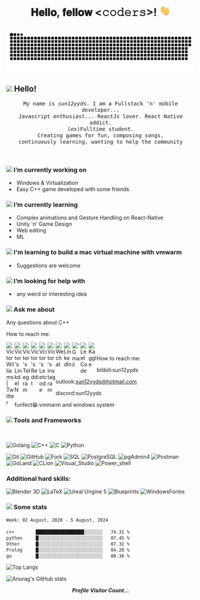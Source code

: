 <h1 align="center">𝐇𝐞𝐥𝐥𝐨, 𝐟𝐞𝐥𝐥𝐨𝐰 <𝚌𝚘𝚍𝚎𝚛𝚜></𝚌𝚘𝚍𝚎𝚛𝚜>! <img src="https://raw.githubusercontent.com/ABSphreak/ABSphreak/master/gifs/Hi.gif" width="30px" alt="">
<br>

![dynamics image](https://github.com/CombiningIdeas/CombiningIdeas/blob/main/images/contributions.svg)

## <img src="https://raw.githubusercontent.com/alexnaiman/alexnaiman/master/resources/welcomeglitch.gif" width="50px" /> Hello!

<p align="center" >
  <samp>
    My name is <em>sun12yyds</em>. I am a Fullstack 'n' mobile developer... 
  <br/> Javascript enthusiast... ReactJs lover. React Native addict. 
    <br/> (<em>ex</em>)Fulltime student.
      <br/>
Creating games for fun, composing songs,
          <br/>
continuously learning, wanting to help the community
  </samp>
  <br/>
  <br/>
  <br/>
</p>

<img src="https://media.tenor.com/images/df8c44a1d20ab367fdcb21880985fd33/tenor.gif" align="right"  width="30%" alt=""/>

### <img src="https://raw.githubusercontent.com/alexnaiman/alexnaiman/master/resources/PusheenCompute.gif" width="70px" /> I’m currently working on 

- <img src="https://raw.githubusercontent.com/alexnaiman/alexnaiman/master/resources/3243_take_my_money.png" height="40px"  alt=""/>  Windows & Virtualization
- <img src="https://raw.githubusercontent.com/alexnaiman/alexnaiman/master/resources/controller.png" width="30px"  alt=""/>  Easy C++ game developed with some friends

### <img src="https://raw.githubusercontent.com/alexnaiman/alexnaiman/master/resources/Confused_Dog.gif" height="50px" /> I’m currently learning 

- <img src="https://raw.githubusercontent.com/alexnaiman/alexnaiman/master/resources/gesture.jpeg" width="30px"  alt=""/> Complex animations and Gesture Handling on React-Native
- <img src="https://raw.githubusercontent.com/alexnaiman/alexnaiman/master/resources/unity.png" height="30px"  alt=""/> Unity 'n' Game Design
- <img src="https://raw.githubusercontent.com/alexnaiman/alexnaiman/master/resources/functional.png" height="30px"  alt=""/> Web editing
- <img src="https://raw.githubusercontent.com/alexnaiman/alexnaiman/master/resources/ml.png" height="35px"  alt=""/> ML

### <img src="https://raw.githubusercontent.com/alexnaiman/alexnaiman/master/resources/pug_dance.gif" width="60px" /> I'm learning to build a mac virtual machine with vmwarm

- <img src="https://raw.githubusercontent.com/alexnaiman/alexnaiman/master/resources/open_source.png" height="30px"  alt=""/> Suggestions are welcome

### <img src="https://raw.githubusercontent.com/alexnaiman/alexnaiman/master/resources/cool_duck.gif" width="60px" /> I’m looking for help with 

- <img src="https://raw.githubusercontent.com/alexnaiman/alexnaiman/master/resources/party_parrot.gif" height="35px"  alt=""/> any weird or interesting idea

### <img src="https://raw.githubusercontent.com/alexnaiman/alexnaiman/master/resources/question.png" width="50px" />  Ask me about 

Any questions about C++


How to reach me:

<a href="https://twitter.com/vaporjawn">
  <img align="left" alt="Victor Williams | Twitter" width="22px" src="https://cdn.jsdelivr.net/npm/simple-icons@v3/icons/twitter.svg" />
</a>
<a href="https://www.linkedin.com/in/victorwilliams719/">
  <img align="left" alt="Victor's LinkdeIN" width="22px" src="https://cdn.jsdelivr.net/npm/simple-icons@v3/icons/linkedin.svg" />
</a>
<a href="https://t.me/todoslosdias">
  <img align="left" alt="Victor's Telegram" width="22px" src="https://cdn.jsdelivr.net/npm/simple-icons@v3/icons/telegram.svg" />
</a>
<a href="https://www.reddit.com/user/todoslosdays/">
  <img align="left" alt="Victor's Reddit" width="22px" src="https://cdn.jsdelivr.net/npm/simple-icons@v3/icons/reddit.svg" />
</a>
<a href="https://leetcode.com/vaporjawn/">
  <img align="left" alt="Vcitor's Leetcode" width="22px" src="https://cdn.jsdelivr.net/npm/simple-icons@v3/icons/leetcode.svg" />
</a>
<a href="https://www.instagram.com/vaporjawn">
  <img align="left" alt="Victor's instagram" width="22px" src="https://cdn.jsdelivr.net/npm/simple-icons@v3/icons/instagram.svg" />
</a>
<a href="https://tva1.sinaimg.cn/large/007S8ZIlgy1ggrqy7om28j30j80omjtq.jpg">
  <img align="left" alt="Wechat" width="22px" src="https://cdn.jsdelivr.net/npm/simple-icons@3.1.0/icons/wechat.svg" />
</a>
<a href="https://www.linkedin.com/in/%E7%A1%95-%E5%88%98-073728144/">
  <img align="left" alt="LinkedIn" width="22px" src="https://cdn.jsdelivr.net/npm/simple-icons@3.1.0/icons/linkedin.svg" />
</a>
<a href="#">
  <img align="left" alt="'Gmail" width="22px" src="https://cdn.jsdelivr.net/npm/simple-icons@3.1.0/icons/gmail.svg" />
</a>
<a href="https://leetcode.com/lovelybuggies/">
  <img align="left" alt="LeetCode" width="22px" src="https://cdn.jsdelivr.net/npm/simple-icons@3.1.0/icons/leetcode.svg" />
</a>
<a href="https://www.kaggle.com/ninolau">
  <img align="left" alt="Kaggle" width="22px" src="https://cdn.jsdelivr.net/npm/simple-icons@3.1.0/icons/kaggle.svg" />
</a>

<br />
<br />How to reach me: 

bilibili:sun12yyds

outlook:sun12yyds@hotmail.com 

discord:sun12yyds

funfect😁:vmmarm and windows system


### <img src="https://raw.githubusercontent.com/alexnaiman/alexnaiman/master/resources/pickaxe.png" width="40px" /> Tools and Frameworks

<p align="center">
    <img src="https://raw.githubusercontent.com/alexnaiman/alexnaiman/master/resources/dev/bash.svg" height="35px" style="vertical-align:top; margin:6px 4px"  alt=""/>
     <img src="https://raw.githubusercontent.com/alexnaiman/alexnaiman/master/resources/dev/csharp.svg" height="35px" style="vertical-align:top; margin:6px 4px"  alt=""/>
      <img src="https://raw.githubusercontent.com/alexnaiman/alexnaiman/master/resources/dev/css3.svg" height="35px" style="vertical-align:top; margin:6px 4px"  alt=""/>
       <img src="https://raw.githubusercontent.com/alexnaiman/alexnaiman/master/resources/dev/gamedev.svg" height="35px" style="vertical-align:top; margin:6px 4px"  alt=""/>
        <img src="https://raw.githubusercontent.com/alexnaiman/alexnaiman/master/resources/dev/html.svg" height="35px" style="vertical-align:top; margin:6px 4px"  alt=""/>
         <img src="https://raw.githubusercontent.com/alexnaiman/alexnaiman/master/resources/dev/java.svg" height="35px" style="vertical-align:top; margin:6px 4px"  alt=""/>
          <img src="https://raw.githubusercontent.com/alexnaiman/alexnaiman/master/resources/dev/js.svg" height="35px" style="vertical-align:top; margin:6px 4px"  alt=""/>
           <img src="https://raw.githubusercontent.com/alexnaiman/alexnaiman/master/resources/dev/mobile.svg" height="35px" style="vertical-align:top; margin:6px 4px"  alt=""/>
            <img src="https://raw.githubusercontent.com/alexnaiman/alexnaiman/master/resources/dev/nodejs.svg" height="35px" style="vertical-align:top; margin:6px 4px"  alt=""/>
             <img src="https://raw.githubusercontent.com/alexnaiman/alexnaiman/master/resources/dev/python.svg" height="35px" style="vertical-align:top; margin:6px 4px"  alt=""/>
             <img src="https://raw.githubusercontent.com/alexnaiman/alexnaiman/master/resources/dev/react_native.svg" height="35px" style="vertical-align:top; margin:6px 4px" alt=""/>
             <img src="https://raw.githubusercontent.com/alexnaiman/alexnaiman/master/resources/dev/sass.svg" height="35px" style="vertical-align:top; margin:6px 4px" alt=""/>
             <img src="https://raw.githubusercontent.com/alexnaiman/alexnaiman/master/resources/dev/unity.svg" height="35px" style="vertical-align:top; margin:6px 4px" alt=""/>
             <img src="https://raw.githubusercontent.com/alexnaiman/alexnaiman/master/resources/dev/visualstudio_code.svg" height="35px" style="vertical-align:top; margin:6px 4px" alt=""/>
             <img src="https://raw.githubusercontent.com/alexnaiman/alexnaiman/master/resources/dev/xcode.svg" height="35px" style="vertical-align:top; margin:6px 4px" alt=""/>

</p>

![Golang](https://img.shields.io/badge/Golang-00CED1?style=for-the-badge&logo=go&logoColor=00008B)
![C++](https://img.shields.io/badge/C++-000000?style=for-the-badge&logo=C%2b%2b&logoColor=FF0000)
![C](https://img.shields.io/badge/C-DCDCDC?style=for-the-badge&logo=C&logoColor=696969)
![Python](https://img.shields.io/badge/Python-87CEEB?style=for-the-badge&logo=python&logoColor=FFFF00)

![Git](https://img.shields.io/badge/git-000080)
![GitHub](https://img.shields.io/badge/github-0000FF)
![Fork](https://img.shields.io/badge/fork-00FFFF)
![SQL](https://img.shields.io/badge/SQL-00FF05)
![PostgreSQL](https://img.shields.io/badge/PostgreSQL-998910)
![pgAdmin4](https://img.shields.io/badge/pgAdmin4-808000)
![Postman](https://img.shields.io/badge/Postman-FFFF00)
![GoLand](https://img.shields.io/badge/GoLand-800085)
![CLion](https://img.shields.io/badge/CLion-B0C0F5)
![Visual_Studio](https://img.shields.io/badge/Visual_Studio-FF00FF) 
![Power_shell](https://img.shields.io/badge/Markdown-FF5555)

### Additional hard skills:

![Blender 3D](https://img.shields.io/badge/Blender_3D-F95305) 
![LaTeX](https://img.shields.io/badge/LaTeX-50F115) 
![Ureal Ungine 5](https://img.shields.io/badge/Ureal_Ungine_5-50F0F5) 
![Blueprints](https://img.shields.io/badge/Blueprints-231AB5)
![WindowsForms](https://img.shields.io/badge/Windows_Forms-203185)

### <img src="https://raw.githubusercontent.com/alexnaiman/alexnaiman/master/resources/stats.png" width="35px" /> Some stats

<!--START_SECTION:waka-->

```text
Week: 02 August, 2020 - 5 August, 2024

c++        ██████████████████░░░░░░░   74.31 % 
python     █░░░░░░░░░░░░░░░░░░░░░░░░   07.45 % 
Other      █░░░░░░░░░░░░░░░░░░░░░░░░   07.32 % 
Prolog     █░░░░░░░░░░░░░░░░░░░░░░░░   04.20 % 
go         █░░░░░░░░░░░░░░░░░░░░░░░░   00.36 %
```
![Top Langs](https://github-readme-stats.vercel.app/api/top-langs/?username=sun12yyds)


![Anurag's GitHub stats](https://github-readme-stats.vercel.app/api?username=sun12yyds)

<p align="center"> 
  <i><b>Profile Visitor Count...</b></i><br>
  <img src="https://raw.githubusercontent.com/saadeghi/saadeghi/master/dino.gif"  alt=""/><br>
  <img src="https://profile-counter.glitch.me/lostgirljourney/count.svg"  alt=""/>
</p>

